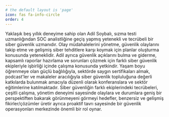 ```yaml
---
# the default layout is 'page'
icon: fas fa-info-circle
order: 4
---
```


Yaklaşık beş yıllık deneyime sahip olan Adil Soybalı, sızma testi uzmanlığından SOC analistliğine geçiş yapmış yetenekli ve tecrübeli bir siber güvenlik uzmanıdır. Olay müdahalelerini yönetme, güvenlik olaylarını takip etme ve gelişmiş siber tehditlere karşı koymak için planlar oluşturma konusunda yeteneklidir. Adil ayrıca güvenlik açıklarını bulma ve giderme, kapsamlı raporlar hazırlama ve sorunları çözmek için farklı siber güvenlik ekipleriyle işbirliği içinde çalışma konusunda yetkindir. Yaşam boyu öğrenmeye olan güçlü bağlılığıyla, sektörde saygın sertifikaları almak, podcast'ler ve makaleler aracılığıyla siber güvenlik topluluğuna değerli katkılarda bulunmak amacıyla düzenli olarak konferanslara ve sektör eğitimlerine katılmaktadır. Siber güvenliğin farklı ekiplerindeki tecrübeleri, çeşitli çalışma, yönetim deneyimi sayesinde olaylara ve durumlara geniş bir perspektiften bakarak görünmeyeni görmeyi hedefler, benzersiz ve gelişmiş fikirler/çözümler üretir ayrıca proaktif tavrı sayesinde bir güvenlik operasyonları merkezinde önemli bir rol oynar.
